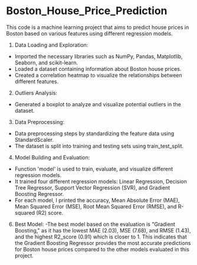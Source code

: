 # Boston_House_Price_Prediction
This code is a machine learning project that aims to predict house prices in Boston based on various features using different regression models.

1) Data Loading and Exploration:
- Imported the necessary libraries such as NumPy, Pandas, Matplotlib, Seaborn, and scikit-learn.
- Loaded a dataset containing information about Boston house prices.
- Created a correlation heatmap to visualize the relationships between different features.

2) Outliers Analysis:
- Generated a boxplot to analyze and visualize potential outliers in the dataset.

3) Data Preprocessing:
- Data preprocessing steps by standardizing the feature data using StandardScaler.
- The dataset is split into training and testing sets using train_test_split.

4) Model Building and Evaluation:
- Function 'model' is used to train, evaluate, and visualize different regression models.
- It trained four different regression models: Linear Regression, Decision Tree Regressor, Support Vector Regression (SVR), and Gradient Boosting Regressor.
- For each model, I printed the accuracy, Mean Absolute Error (MAE), Mean Squared Error (MSE), Root Mean Squared Error (RMSE), and R-squared (R2) score.

6) Best Model:
-The best model based on the evaluation is "Gradient Boosting," as it has the lowest MAE (2.03), MSE (7.68), and RMSE (1.43), and the highest R2_score (0.91) which is closer to 1. This indicates that the Gradient Boosting Regressor provides the most accurate predictions for Boston house prices compared to the other models evaluated in this project.
